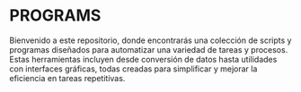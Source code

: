 # PROGRAMS
Bienvenido a este repositorio, donde encontrarás una colección de scripts y programas diseñados para automatizar una variedad de tareas y procesos. Estas herramientas incluyen desde conversión de datos hasta utilidades con interfaces gráficas, todas creadas para simplificar y mejorar la eficiencia en tareas repetitivas.
